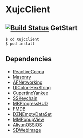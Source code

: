 XujcClient
===
[![Build Status](https://travis-ci.com/luckytianyiyan/XujcIOSClient.svg?token=KxwDz7Dpc3VEyK4zS63h&branch=master)](https://travis-ci.com/luckytianyiyan/XujcIOSClient)
GetStart
---
```
$ cd XujcClient
$ pod install
```

Dependencies
---
- [ReactiveCocoa](https://github.com/ReactiveCocoa/ReactiveCocoa)
- [Masonry](https://github.com/SnapKit/Masonry)
- [AFNetworking](https://github.com/AFNetworking/AFNetworking)
- [UIColor-HexString](https://github.com/kevinrenskers/UIColor-HexString)
- [CupertinoYankee](https://github.com/mattt/CupertinoYankee)
- [SSKeychain](https://github.com/soffes/sskeychain)
- [MBProgressHUD](https://github.com/jdg/MBProgressHUD)
- [FMDB](https://github.com/ccgus/fmdb)
- [DZNEmptyDataSet](https://github.com/dzenbot/DZNEmptyDataSet)
- [MMPopupView](https://github.com/adad184/MMPopupView)
- [AliyunOSSiOS](https://github.com/aliyun/aliyun-oss-ios-sdk)
- [SDWebImage](https://github.com/rs/SDWebImage)

